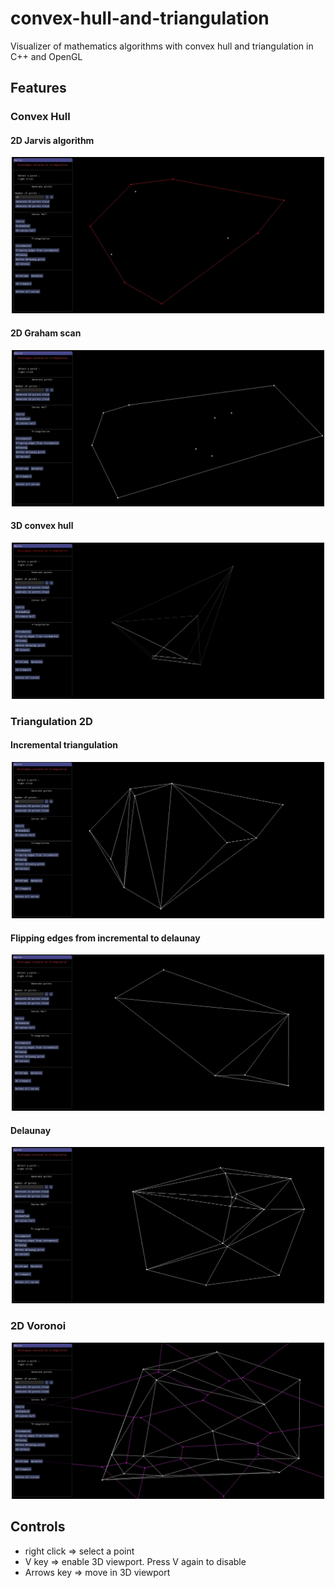 # convex-hull-and-triangulation

Visualizer of mathematics algorithms with convex hull and triangulation in C++ and OpenGL

## Features

### Convex Hull

#### 2D Jarvis algorithm

<p align="middle">
  <img width="500" height="250" src="/Enveloppes_Convexes/screenshots/JarvisHull.JPG">
</p>

#### 2D Graham scan

<p align="middle">
  <img width="500" height="250" src="/Enveloppes_Convexes/screenshots/GrahamHull.JPG">
</p>

#### 3D convex hull

<p align="middle">
  <img width="500" height="250" src="/Enveloppes_Convexes/screenshots/3Dhull.jpg">
</p>

### Triangulation 2D

#### Incremental triangulation

<p align="middle">
  <img width="500" height="250" src="/Enveloppes_Convexes/screenshots/Incremental.JPG">
</p>

#### Flipping edges from incremental to delaunay 

<p align="middle">
  <img width="500" height="250" src="/Enveloppes_Convexes/screenshots/Flipping.JPG">
</p>

#### Delaunay

<p align="middle">
  <img width="500" height="250" src="/Enveloppes_Convexes/screenshots/Delaunay.JPG">
</p>

### 2D Voronoi

<p align="middle">
  <img width="500" height="250" src="/Enveloppes_Convexes/screenshots/Voronoi.JPG">
</p>


## Controls

- right click        => select a point
- V key              => enable 3D viewport. Press V again to disable 
- Arrows key         => move in 3D viewport

